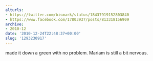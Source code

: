 ```yaml
---
alturls:
- https://twitter.com/bismark/status/18437919152803840
- https://www.facebook.com/17803937/posts/813318156909
archive:
- 2010-12
date: '2010-12-24T22:48:37+00:00'
slug: '1293230917'
---
```


made it down a green with no problem. Mariam is still a bit nervous.

